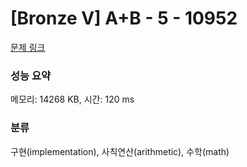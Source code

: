 # [Bronze V] A+B - 5 - 10952 

[문제 링크](https://www.acmicpc.net/problem/10952) 

### 성능 요약

메모리: 14268 KB, 시간: 120 ms

### 분류

구현(implementation), 사칙연산(arithmetic), 수학(math)


